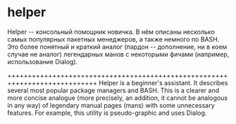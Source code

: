 # helper
Helper -- консольный помощник новичка. В нём описаны несколько самых популярных пакетных менеджеров, а также немного по BASH. Это более понятный и краткий аналог (пардон -- дополнение, ни в коем случае не аналог) легендарных манов с некоторыми фичами (например, использование Dialog).

++++++++++++++++++++++++++++++++++++++++++++++++++++++++++++++++++++++++++++
Helper is a beginner's assistant. It describes several most popular package managers and BASH.
   This is a clearer and more concise analogue (more precisely, an addition, it cannot be analogous in any way) of legendary manual pages (mans) with some
unnecessary features. For example, this utility is pseudo-graphic and uses Dialog.
